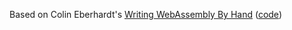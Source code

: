 Based on Colin Eberhardt's [Writing WebAssembly By Hand](https://blog.scottlogic.com/2018/04/26/webassembly-by-hand.html)
([code](https://webassembly.studio/?f=ivzzdwn7fcn))
